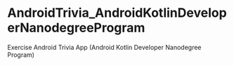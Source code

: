 # AndroidTrivia_AndroidKotlinDeveloperNanodegreeProgram
Exercise Android Trivia App (Android Kotlin Developer Nanodegree Program)
